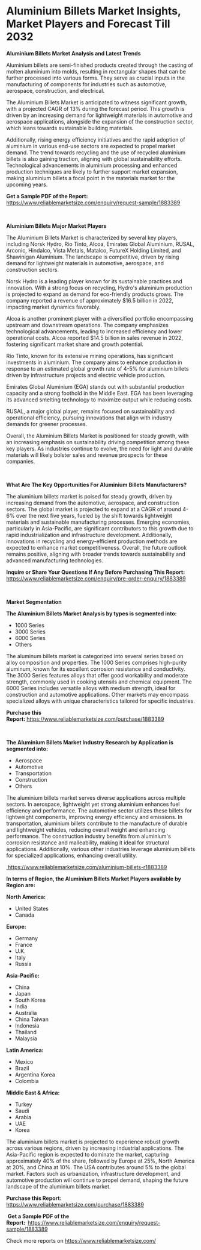 <p><h1>Aluminium Billets Market Insights, Market Players and Forecast Till 2032</h1></p><p><strong>Aluminium Billets Market Analysis and Latest Trends</strong></p>
<p><p>Aluminium billets are semi-finished products created through the casting of molten aluminium into molds, resulting in rectangular shapes that can be further processed into various forms. They serve as crucial inputs in the manufacturing of components for industries such as automotive, aerospace, construction, and electrical.</p><p>The Aluminium Billets Market is anticipated to witness significant growth, with a projected CAGR of 13% during the forecast period. This growth is driven by an increasing demand for lightweight materials in automotive and aerospace applications, alongside the expansion of the construction sector, which leans towards sustainable building materials. </p><p>Additionally, rising energy efficiency initiatives and the rapid adoption of aluminium in various end-use sectors are expected to propel market demand. The trend towards recycling and the use of recycled aluminium billets is also gaining traction, aligning with global sustainability efforts. Technological advancements in aluminium processing and enhanced production techniques are likely to further support market expansion, making aluminium billets a focal point in the materials market for the upcoming years.</p></p>
<p><strong>Get a Sample PDF of the Report:&nbsp;</strong> <a href="https://www.reliablemarketsize.com/enquiry/request-sample/1883389?utm_campaign=2445&utm_medium=2&utm_source=Github&utm_content=ia&utm_term=02042025&utm_id=aluminium-billets">https://www.reliablemarketsize.com/enquiry/request-sample/1883389</a></p>
<p>&nbsp;</p>
<p><strong>Aluminium Billets Major Market Players</strong></p>
<p><p>The Aluminium Billets Market is characterized by several key players, including Norsk Hydro, Rio Tinto, Alcoa, Emirates Global Aluminium, RUSAL, Arconic, Hindalco, Vista Metals, Matalco, FutureX Holding Limited, and Shawinigan Aluminium. The landscape is competitive, driven by rising demand for lightweight materials in automotive, aerospace, and construction sectors.</p><p>Norsk Hydro is a leading player known for its sustainable practices and innovation. With a strong focus on recycling, Hydro's aluminium production is projected to expand as demand for eco-friendly products grows. The company reported a revenue of approximately $16.5 billion in 2022, impacting market dynamics favorably.</p><p>Alcoa is another prominent player with a diversified portfolio encompassing upstream and downstream operations. The company emphasizes technological advancements, leading to increased efficiency and lower operational costs. Alcoa reported $14.5 billion in sales revenue in 2022, fostering significant market share and growth potential.</p><p>Rio Tinto, known for its extensive mining operations, has significant investments in aluminium. The company aims to enhance production in response to an estimated global growth rate of 4-5% for aluminium billets driven by infrastructure projects and electric vehicle production.</p><p>Emirates Global Aluminium (EGA) stands out with substantial production capacity and a strong foothold in the Middle East. EGA has been leveraging its advanced smelting technology to maximize output while reducing costs.</p><p>RUSAL, a major global player, remains focused on sustainability and operational efficiency, pursuing innovations that align with industry demands for greener processes.</p><p>Overall, the Aluminium Billets Market is positioned for steady growth, with an increasing emphasis on sustainability driving competition among these key players. As industries continue to evolve, the need for light and durable materials will likely bolster sales and revenue prospects for these companies.</p></p>
<p>&nbsp;</p>
<p><strong>What Are The Key Opportunities For Aluminium Billets Manufacturers?</strong></p>
<p><p>The aluminium billets market is poised for steady growth, driven by increasing demand from the automotive, aerospace, and construction sectors. The global market is projected to expand at a CAGR of around 4-6% over the next five years, fueled by the shift towards lightweight materials and sustainable manufacturing processes. Emerging economies, particularly in Asia-Pacific, are significant contributors to this growth due to rapid industrialization and infrastructure development. Additionally, innovations in recycling and energy-efficient production methods are expected to enhance market competitiveness. Overall, the future outlook remains positive, aligning with broader trends towards sustainability and advanced manufacturing technologies.</p></p>
<p><strong>Inquire or Share Your Questions If Any Before Purchasing This Report:</strong> <a href="https://www.reliablemarketsize.com/enquiry/pre-order-enquiry/1883389?utm_campaign=2445&utm_medium=2&utm_source=Github&utm_content=ia&utm_term=02042025&utm_id=aluminium-billets">https://www.reliablemarketsize.com/enquiry/pre-order-enquiry/1883389</a></p>
<p>&nbsp;</p>
<p><strong>Market Segmentation</strong></p>
<p><strong>The Aluminium Billets Market Analysis by types is segmented into:</strong></p>
<p><ul><li>1000 Series</li><li>3000 Series</li><li>6000 Series</li><li>Others</li></ul></p>
<p><p>The aluminum billets market is categorized into several series based on alloy composition and properties. The 1000 Series comprises high-purity aluminum, known for its excellent corrosion resistance and conductivity. The 3000 Series features alloys that offer good workability and moderate strength, commonly used in cooking utensils and chemical equipment. The 6000 Series includes versatile alloys with medium strength, ideal for construction and automotive applications. Other markets may encompass specialized alloys with unique characteristics tailored for specific industries.</p></p>
<p><strong>Purchase this Report:&nbsp;</strong><a href="https://www.reliablemarketsize.com/purchase/1883389?utm_campaign=2445&utm_medium=2&utm_source=Github&utm_content=ia&utm_term=02042025&utm_id=aluminium-billets">https://www.reliablemarketsize.com/purchase/1883389</a></p>
<p>&nbsp;</p>
<p><strong>The Aluminium Billets Market Industry Research by Application is segmented into:</strong></p>
<p><ul><li>Aerospace</li><li>Automotive</li><li>Transportation</li><li>Construction</li><li>Others</li></ul></p>
<p><p>The aluminium billets market serves diverse applications across multiple sectors. In aerospace, lightweight yet strong aluminium enhances fuel efficiency and performance. The automotive sector utilizes these billets for lightweight components, improving energy efficiency and emissions. In transportation, aluminium billets contribute to the manufacture of durable and lightweight vehicles, reducing overall weight and enhancing performance. The construction industry benefits from aluminium's corrosion resistance and malleability, making it ideal for structural applications. Additionally, various other industries leverage aluminium billets for specialized applications, enhancing overall utility.</p></p>
<p><a href="https://www.reliablemarketsize.com/aluminium-billets-r1883389?utm_campaign=2445&utm_medium=2&utm_source=Github&utm_content=ia&utm_term=02042025&utm_id=aluminium-billets">&nbsp;https://www.reliablemarketsize.com/aluminium-billets-r1883389</a></p>
<p><strong>In terms of Region, the Aluminium Billets Market Players available by Region are:</strong></p>
<p>
    <p> <strong> North America: </strong>
        <ul>
            <li>United States</li>
            <li>Canada</li>
        </ul>
        </p> 
    <p> <strong> Europe: </strong>
        <ul>
            <li>Germany</li>
            <li>France</li>
            <li>U.K.</li>
            <li>Italy</li>
            <li>Russia</li>
        </ul>
        </p> 
    <p> <strong> Asia-Pacific: </strong>
        <ul>
            <li>China</li>
            <li>Japan</li>
            <li>South Korea</li>
            <li>India</li>
            <li>Australia</li>
            <li>China Taiwan</li>
            <li>Indonesia</li>
            <li>Thailand</li>
            <li>Malaysia</li>
        </ul>
        </p> 
    <p> <strong> Latin America: </strong>
        <ul>
            <li>Mexico</li>
            <li>Brazil</li>
            <li>Argentina Korea</li>
            <li>Colombia</li>
        </ul>
        </p> 
    <p> <strong> Middle East & Africa: </strong>
        <ul>
            <li>Turkey</li>
            <li>Saudi</li>
            <li>Arabia</li>
            <li>UAE</li>
            <li>Korea</li>
        </ul>
    </p>
    </p>
<p><p>The aluminium billets market is projected to experience robust growth across various regions, driven by increasing industrial applications. The Asia-Pacific region is expected to dominate the market, capturing approximately 40% of the share, followed by Europe at 25%, North America at 20%, and China at 10%. The USA contributes around 5% to the global market. Factors such as urbanization, infrastructure development, and automotive production will continue to propel demand, shaping the future landscape of the aluminium billets market.</p></p>
<p><strong>Purchase this Report: </strong><a href="https://www.reliablemarketsize.com/purchase/1883389?utm_campaign=2445&utm_medium=2&utm_source=Github&utm_content=ia&utm_term=02042025&utm_id=aluminium-billets">https://www.reliablemarketsize.com/purchase/1883389</a></p>
<p>&nbsp;<strong>Get a Sample PDF of the Report:&nbsp;&nbsp;</strong><a href="https://www.reliablemarketsize.com/enquiry/request-sample/1883389?utm_campaign=2445&utm_medium=2&utm_source=Github&utm_content=ia&utm_term=02042025&utm_id=aluminium-billets">https://www.reliablemarketsize.com/enquiry/request-sample/1883389</a></p>
<p><strong></strong></p>
<p>Check more reports on <a href="https://www.reliablemarketsize.com/?utm_campaign=2445&utm_medium=2&utm_source=Github&utm_content=ia&utm_term=02042025&utm_id=aluminium-billets">https://www.reliablemarketsize.com/</a></p>